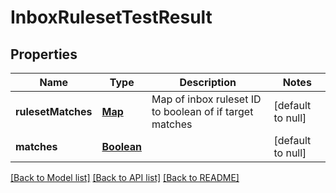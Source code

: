 # InboxRulesetTestResult
## Properties

Name | Type | Description | Notes
------------ | ------------- | ------------- | -------------
**rulesetMatches** | [**Map**](boolean) | Map of inbox ruleset ID to boolean of if target matches | [default to null]
**matches** | [**Boolean**](boolean) |  | [default to null]

[[Back to Model list]](../README#documentation-for-models) [[Back to API list]](../README#documentation-for-api-endpoints) [[Back to README]](../README)

